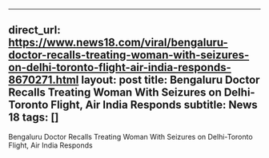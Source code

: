 
---
direct_url: https://www.news18.com/viral/bengaluru-doctor-recalls-treating-woman-with-seizures-on-delhi-toronto-flight-air-india-responds-8670271.html
layout: post
title: Bengaluru Doctor Recalls Treating Woman With Seizures on Delhi-Toronto Flight, Air India Responds
subtitle: News 18
tags: []
---

Bengaluru Doctor Recalls Treating Woman With Seizures on Delhi-Toronto Flight, Air India Responds
